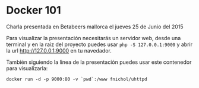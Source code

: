 # Docker 101

Charla presentada en Betabeers mallorca el jueves 25 de Junio del 2015

Para visualizar la presentación necesitarás un servidor web, desde una terminal y en la raiz del proyecto puedes usar `php -S 127.0.0.1:9000` y abrir la url http://127.0.0.1:9000 en tu navedador.

También siguiendo la linea de la presentación puedes usar este contenedor para visualizarla:

```
docker run -d -p 9000:80 -v `pwd`:/www fnichol/uhttpd
```
